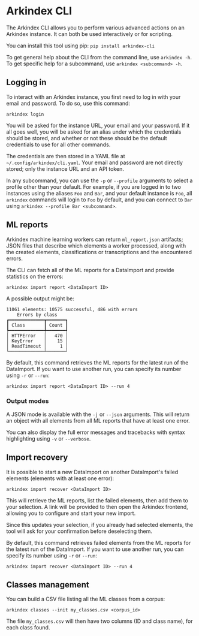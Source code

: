# Arkindex CLI

The Arkindex CLI allows you to perform various advanced actions on an Arkindex
instance. It can both be used interactively or for scripting.

You can install this tool using pip: `pip install arkindex-cli`

To get general help about the CLI from the command line, use `arkindex -h`.
To get specific help for a subcommand, use `arkindex <subcommand> -h`.

## Logging in

To interact with an Arkindex instance, you first need to log in with your
email and password. To do so, use this command:

```
arkindex login
```

You will be asked for the instance URL, your email and your password.
If it all goes well, you will be asked for an alias under which the
credentials should be stored, and whether or not these should be the default
credentials to use for all other commands.

The credentials are then stored in a YAML file at
`~/.config/arkindex/cli.yaml`. Your email and password are not directly stored;
only the instance URL and an API token.

In any subcommand, you can use the `-p` or `--profile` arguments to select a
profile other than your default. For example, if you are logged in to two
instances using the aliases `Foo` and `Bar`, and your default instance is
`Foo`, all `arkindex` commands will login to `Foo` by default, and you can
connect to `Bar` using `arkindex --profile Bar <subcommand>`.

## ML reports

Arkindex machine learning workers can return `ml_report.json` artifacts; JSON
files that describe which elements a worker processed, along with the created
elements, classifications or transcriptions and the encountered errors.

The CLI can fetch all of the ML reports for a DataImport and provide statistics
on the errors:

```
arkindex import report <DataImport ID>
```

A possible output might be:

```
11061 elements: 10575 successful, 486 with errors
    Errors by class
┏━━━━━━━━━━━━━┳━━━━━━━┓
┃ Class       ┃ Count ┃
┡━━━━━━━━━━━━━╇━━━━━━━┩
│ HTTPError   │   470 │
│ KeyError    │    15 │
│ ReadTimeout │     1 │
└─────────────┴───────┘
```

By default, this command retrieves the ML reports for the latest run of the
DataImport. If you want to use another run, you can specify its number using
`-r` or `--run`:

```
arkindex import report <DataImport ID> --run 4
```

### Output modes

A JSON mode is available with the `-j` or `--json` arguments.
This will return an object with all elements from all ML reports that have
at least one error.

You can also display the full error messages and tracebacks with syntax
highlighting using `-v` or `--verbose`.

## Import recovery

It is possible to start a new DataImport on another DataImport's failed
elements (elements with at least one error):

```
arkindex import recover <DataImport ID>
```

This will retrieve the ML reports, list the failed elements, then add them to
your selection. A link will be provided to then open the Arkindex frontend,
allowing you to configure and start your new import.

Since this updates your selection, if you already had selected elements, the
tool will ask for your confirmation before deselecting them.

By default, this command retrieves failed elements from the ML reports for the
latest run of the DataImport. If you want to use another run, you can specify
its number using `-r` or `--run`:

```
arkindex import recover <DataImport ID> --run 4
```

## Classes management

You can build a CSV file listing all the ML classes from a corpus:

```
arkindex classes --init my_classes.csv <corpus_id>
```

The file `my_classes.csv` will then have two columns (ID and class name), for each class found.
